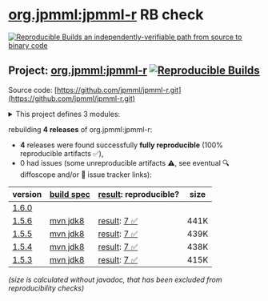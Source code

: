 [org.jpmml:jpmml-r](https://central.sonatype.com/artifact/org.jpmml/jpmml-r/versions) RB check
=======

[![Reproducible Builds](https://reproducible-builds.org/images/logos/rb.svg) an independently-verifiable path from source to binary code](https://reproducible-builds.org/)

## Project: [org.jpmml:jpmml-r](https://central.sonatype.com/artifact/org.jpmml/jpmml-r/versions) [![Reproducible Builds](https://img.shields.io/endpoint?url=https://raw.githubusercontent.com/jvm-repo-rebuild/reproducible-central/master/content/org/jpmml/jpmml-r/badge.json)](https://github.com/jvm-repo-rebuild/reproducible-central/blob/master/content/org/jpmml/jpmml-r/README.md)

Source code: [https://github.com/jpmml/jpmml-r.git](https://github.com/jpmml/jpmml-r.git)

<details><summary>This project defines 3 modules:</summary>

* [org.jpmml:jpmml-r](https://central.sonatype.com/artifact/org.jpmml/jpmml-r/overview)
* [org.jpmml:pmml-rexp](https://central.sonatype.com/artifact/org.jpmml/pmml-rexp/overview)
* [org.jpmml:pmml-rexp-xgboost](https://central.sonatype.com/artifact/org.jpmml/pmml-rexp-xgboost/overview)
</details>

rebuilding **4 releases** of org.jpmml:jpmml-r:
- **4** releases were found successfully **fully reproducible** (100% reproducible artifacts :white_check_mark:),
- 0 had issues (some unreproducible artifacts :warning:, see eventual :mag: diffoscope and/or :memo: issue tracker links):

| version | [build spec](/BUILDSPEC.md) | [result](https://reproducible-builds.org/docs/jvm/): reproducible? | size |
| -- | --------- | ------ | -- |
| [1.6.0](https://central.sonatype.com/artifact/org.jpmml/jpmml-r/1.6.0/pom) | | | |
| [1.5.6](https://central.sonatype.com/artifact/org.jpmml/jpmml-r/1.5.6/pom) | [mvn jdk8](jpmml-r-1.5.6.buildspec) | [result](jpmml-r-1.5.6.buildinfo): [7 :white_check_mark: ](jpmml-r-1.5.6.buildcompare) | 441K |
| [1.5.5](https://central.sonatype.com/artifact/org.jpmml/jpmml-r/1.5.5/pom) | [mvn jdk8](jpmml-r-1.5.5.buildspec) | [result](jpmml-r-1.5.5.buildinfo): [7 :white_check_mark: ](jpmml-r-1.5.5.buildcompare) | 439K |
| [1.5.4](https://central.sonatype.com/artifact/org.jpmml/jpmml-r/1.5.4/pom) | [mvn jdk8](jpmml-r-1.5.4.buildspec) | [result](jpmml-r-1.5.4.buildinfo): [7 :white_check_mark: ](jpmml-r-1.5.4.buildcompare) | 438K |
| [1.5.3](https://central.sonatype.com/artifact/org.jpmml/jpmml-r/1.5.3/pom) | [mvn jdk8](jpmml-r-1.5.3.buildspec) | [result](jpmml-r-1.5.3.buildinfo): [7 :white_check_mark: ](jpmml-r-1.5.3.buildcompare) | 415K |

<i>(size is calculated without javadoc, that has been excluded from reproducibility checks)</i>
